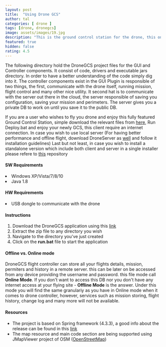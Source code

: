 ```yaml
---
layout: post
title:  "Using Drone GCS"
author: tal
categories: [ drone ]
tags: [drone, dronegcs]
image: assets/images/19.jpg
description: "This is the ground control station for the drone, this one contain the GUI logic (based on JFX2). This clients communicate with the drone server to get and store data. It is also work with the map viewer project to get map access, image processing project to have FPV and generic tools to get access to USB devices."
featured: true
hidden: false
rating: 4.5
---
```


The following directory hold the DroneGCS project files for the GUI and Controller components. It consist of code, drivers and executable jars directory. In order to have a better understanding of the code simply dig into it. The controller components exist in the GUI Plugin is responsible of two things, the first, communicate with the drone itself, running mission, flight control and many other nice utility. It second hat is to communicate with the server out there in the cloud, the server responsible of saving you configuration, saving your mission and perimeters. The server gives you a private DB to work on until you save it to the public DB.

If you are a user who wishes to fly you drone and enjoy this fully featured Ground Control Station, simple download the relevant files from <a href="https://github.com/taljmars/DroneGCS/tree/master/ClientInstallation">here</a>, Run Deploy.bat and enjoy your newly GCS, this client require an internet connection. In case you wish to use local server (For having better performance and offline flight, download DroneServer as <a href="https://github.com/taljmars/DroneServer/tree/master/ServerInstallation">well</a> and follow it installation guidelines) Last but not least, in case you wish to install a standalone version which include both client and server in a single installer please refere to <a href="https://github.com/taljmars/StandaloneDroneGCS">this</a> repository

#### SW Requirements
<li> Windows XP/Vista/7/8/10</li>
<li> Java 1.8</li>

#### HW Requirements
<li> USB dongle to communicate with the drone</li>

#### Instructions

1. Download the DroneGCS application using this <a href="https://github.com/taljmars/DroneGCS/raw/master/ClientInstallation/Windows/DroneGCS-win-x64.zip">link</a>
2. Extract the zip file to any directory you wish
3. Navigate to the directory you've just created
4. Click on the <b>run.bat</b> file to start the application

#### Offline vs. Online mode

DroneGCS flight controller can store all your flights details, mission, permiters and history in a remote server. this can be later on be accessed
from any device providing the username and password. this file mode call <b>Online Mode</b>.
If you don't want to access this DB nor you don't have any internet access at your flying site - <b>Offline Mode</b> is the answer.
Under this mode you will find the same granulariy as you have in Online mode when it comes to drone controller, however, services such as mission storing,
flight history, change log and many more will not be available.

#### Resources
- The project is based on Spring framework (4.3.3), a good info about the release can be found in this <a href="http://repo.spring.io/release/org/springframework/spring/4.3.3.RELEASE/">link</a>
- The map resource and main code section are being supported using JMapViewer project of OSM (<a href="http://wiki.openstreetmap.org/wiki/JMapViewer">OpenStreetMap</a>)

